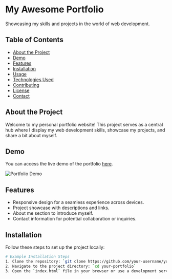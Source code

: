 # My Awesome Portfolio

Showcasing my skills and projects in the world of web development.

## Table of Contents
- [About the Project](#about-the-project)
- [Demo](#demo)
- [Features](#features)
- [Installation](#installation)
- [Usage](#usage)
- [Technologies Used](#technologies-used)
- [Contributing](#contributing)
- [License](#license)
- [Contact](#contact)

## About the Project
Welcome to my personal portfolio website! This project serves as a central hub where I display my web development skills, showcase my projects, and share a bit about myself.

## Demo
You can access the live demo of the portfolio [here]([https://your-username.github.io/your-portfolio](https://nageshkharat.github.io/PersonalPortfolio.github.io/)).

![Portfolio Demo](demo.gif)

## Features
- Responsive design for a seamless experience across devices.
- Project showcase with descriptions and links.
- About me section to introduce myself.
- Contact information for potential collaboration or inquiries.

## Installation
Follow these steps to set up the project locally:

```bash
# Example Installation Steps
1. Clone the repository: `git clone https://github.com/your-username/your-portfolio.git`
2. Navigate to the project directory: `cd your-portfolio`
3. Open the `index.html` file in your browser or use a development server.
